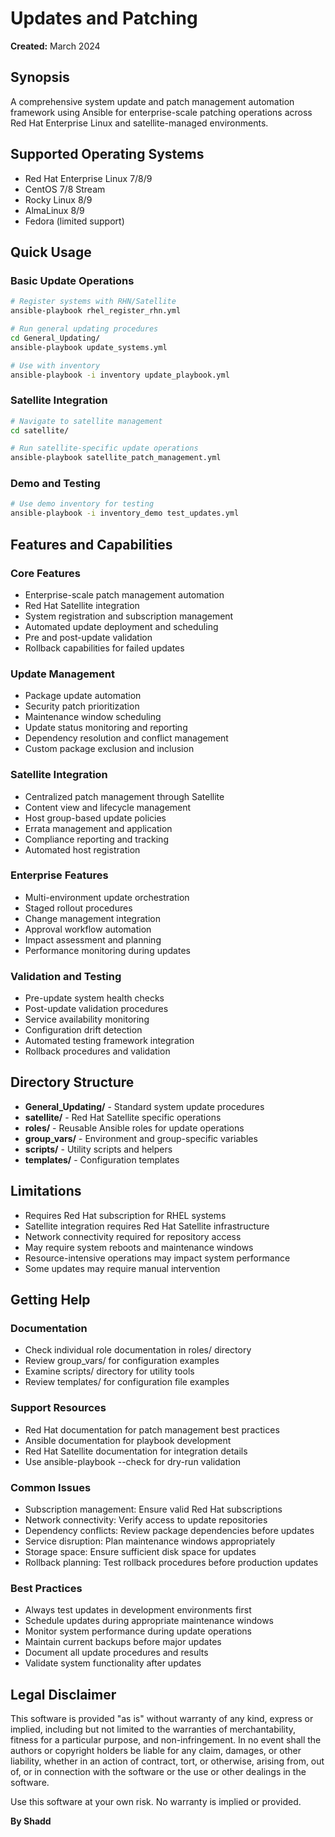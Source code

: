 # Updates and Patching

**Created:** March 2024

## Synopsis

A comprehensive system update and patch management automation framework using Ansible for enterprise-scale patching operations across Red Hat Enterprise Linux and satellite-managed environments.

## Supported Operating Systems

- Red Hat Enterprise Linux 7/8/9
- CentOS 7/8 Stream
- Rocky Linux 8/9
- AlmaLinux 8/9
- Fedora (limited support)

## Quick Usage

### Basic Update Operations

```bash
# Register systems with RHN/Satellite
ansible-playbook rhel_register_rhn.yml

# Run general updating procedures
cd General_Updating/
ansible-playbook update_systems.yml

# Use with inventory
ansible-playbook -i inventory update_playbook.yml
```

### Satellite Integration

```bash
# Navigate to satellite management
cd satellite/

# Run satellite-specific update operations
ansible-playbook satellite_patch_management.yml
```

### Demo and Testing

```bash
# Use demo inventory for testing
ansible-playbook -i inventory_demo test_updates.yml
```

## Features and Capabilities

### Core Features

- Enterprise-scale patch management automation
- Red Hat Satellite integration
- System registration and subscription management
- Automated update deployment and scheduling
- Pre and post-update validation
- Rollback capabilities for failed updates

### Update Management

- Package update automation
- Security patch prioritization
- Maintenance window scheduling
- Update status monitoring and reporting
- Dependency resolution and conflict management
- Custom package exclusion and inclusion

### Satellite Integration

- Centralized patch management through Satellite
- Content view and lifecycle management
- Host group-based update policies
- Errata management and application
- Compliance reporting and tracking
- Automated host registration

### Enterprise Features

- Multi-environment update orchestration
- Staged rollout procedures
- Change management integration
- Approval workflow automation
- Impact assessment and planning
- Performance monitoring during updates

### Validation and Testing

- Pre-update system health checks
- Post-update validation procedures
- Service availability monitoring
- Configuration drift detection
- Automated testing framework integration
- Rollback procedures and validation

## Directory Structure

- **General_Updating/** - Standard system update procedures
- **satellite/** - Red Hat Satellite specific operations
- **roles/** - Reusable Ansible roles for update operations
- **group_vars/** - Environment and group-specific variables
- **scripts/** - Utility scripts and helpers
- **templates/** - Configuration templates

## Limitations

- Requires Red Hat subscription for RHEL systems
- Satellite integration requires Red Hat Satellite infrastructure
- Network connectivity required for repository access
- May require system reboots and maintenance windows
- Resource-intensive operations may impact system performance
- Some updates may require manual intervention

## Getting Help

### Documentation

- Check individual role documentation in roles/ directory
- Review group_vars/ for configuration examples
- Examine scripts/ directory for utility tools
- Review templates/ for configuration file examples

### Support Resources

- Red Hat documentation for patch management best practices
- Ansible documentation for playbook development
- Red Hat Satellite documentation for integration details
- Use ansible-playbook --check for dry-run validation

### Common Issues

- Subscription management: Ensure valid Red Hat subscriptions
- Network connectivity: Verify access to update repositories
- Dependency conflicts: Review package dependencies before updates
- Service disruption: Plan maintenance windows appropriately
- Storage space: Ensure sufficient disk space for updates
- Rollback planning: Test rollback procedures before production updates

### Best Practices

- Always test updates in development environments first
- Schedule updates during appropriate maintenance windows
- Monitor system performance during update operations
- Maintain current backups before major updates
- Document all update procedures and results
- Validate system functionality after updates

## Legal Disclaimer

This software is provided "as is" without warranty of any kind, express or implied, including but not limited to the warranties of merchantability, fitness for a particular purpose, and non-infringement. In no event shall the authors or copyright holders be liable for any claim, damages, or other liability, whether in an action of contract, tort, or otherwise, arising from, out of, or in connection with the software or the use or other dealings in the software.

Use this software at your own risk. No warranty is implied or provided.

**By Shadd**
